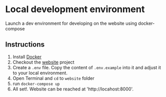 # Local development environment 
Launch a dev environment for developing on the website using docker-compose

## Instructions
1. Install [Docker](https://docs.docker.com/install/)
2. Checkout the [website](https://github.com/teleportlabs/website) project
3. Create a `.env` file. Copy the content of `.env.example` into it and adjust it to your local environment.
4. Open Terminal and `cd` to `website` folder
5. run `docker-compose up`
6. All set!. Website can be reached at 'http://locahost:8000'.
